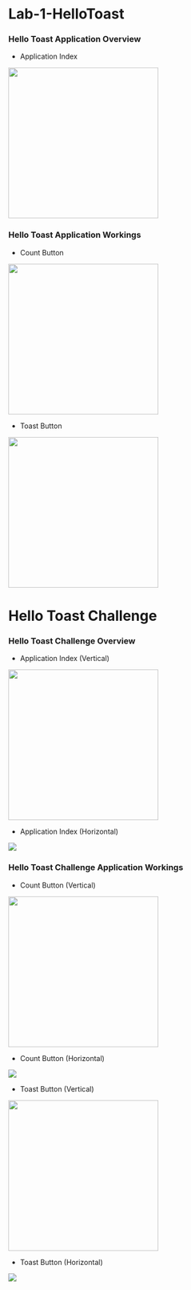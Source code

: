 # Lab-1-HelloToast

### Hello Toast Application Overview

- Application Index
<img src="Screenshots/HelloToast Application.png" width=300/>

### Hello Toast Application Workings

  - Count Button
<img src="Screenshots/HelloToast-CountButton.gif" width=300/>

  - Toast Button
<img src="Screenshots/HelloToast-ToastButton.gif" width=300/>

# Hello Toast Challenge

### Hello Toast Challenge Overview

- Application Index (Vertical)
<img src="Screenshots/HelloToastChallenge-Vertical.png" width=300>

- Application Index (Horizontal)
<img src="Screenshots/HelloToastChallenge-Horizontal.png"/>

### Hello Toast Challenge Application Workings

- Count Button (Vertical)
<img src="Screenshots/HelloToastChallenge-CountButton.gif" width=300>

- Count Button (Horizontal)
<img src="Screenshots/HelloToastChallenge-CountButton-2.gif"/>

- Toast Button (Vertical)
<img src="Screenshots/HelloToastChallenge-ToastButton.gif" width=300>

- Toast Button (Horizontal)
<img src="Screenshots/HelloToastChallenge-ToastButton-2.gif"/>
